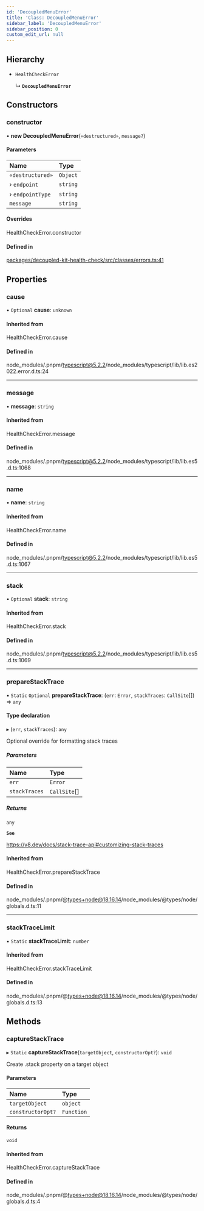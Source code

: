 ```yaml
---
id: 'DecoupledMenuError'
title: 'Class: DecoupledMenuError'
sidebar_label: 'DecoupledMenuError'
sidebar_position: 0
custom_edit_url: null
---
```


## Hierarchy

- `HealthCheckError`

  ↳ **`DecoupledMenuError`**

## Constructors

### constructor

• **new DecoupledMenuError**(`«destructured»`, `message?`)

#### Parameters

| Name             | Type     |
| :--------------- | :------- |
| `«destructured»` | `Object` |
| › `endpoint`     | `string` |
| › `endpointType` | `string` |
| `message`        | `string` |

#### Overrides

HealthCheckError.constructor

#### Defined in

[packages/decoupled-kit-health-check/src/classes/errors.ts:41](https://github.com/pantheon-systems/decoupled-kit-js/blob/5049fc03/packages/decoupled-kit-health-check/src/classes/errors.ts#L41)

## Properties

### cause

• `Optional` **cause**: `unknown`

#### Inherited from

HealthCheckError.cause

#### Defined in

node_modules/.pnpm/typescript@5.2.2/node_modules/typescript/lib/lib.es2022.error.d.ts:24

---

### message

• **message**: `string`

#### Inherited from

HealthCheckError.message

#### Defined in

node_modules/.pnpm/typescript@5.2.2/node_modules/typescript/lib/lib.es5.d.ts:1068

---

### name

• **name**: `string`

#### Inherited from

HealthCheckError.name

#### Defined in

node_modules/.pnpm/typescript@5.2.2/node_modules/typescript/lib/lib.es5.d.ts:1067

---

### stack

• `Optional` **stack**: `string`

#### Inherited from

HealthCheckError.stack

#### Defined in

node_modules/.pnpm/typescript@5.2.2/node_modules/typescript/lib/lib.es5.d.ts:1069

---

### prepareStackTrace

▪ `Static` `Optional` **prepareStackTrace**: (`err`: `Error`, `stackTraces`:
`CallSite`[]) => `any`

#### Type declaration

▸ (`err`, `stackTraces`): `any`

Optional override for formatting stack traces

##### Parameters

| Name          | Type         |
| :------------ | :----------- |
| `err`         | `Error`      |
| `stackTraces` | `CallSite`[] |

##### Returns

`any`

**`See`**

https://v8.dev/docs/stack-trace-api#customizing-stack-traces

#### Inherited from

HealthCheckError.prepareStackTrace

#### Defined in

node_modules/.pnpm/@types+node@18.16.14/node_modules/@types/node/globals.d.ts:11

---

### stackTraceLimit

▪ `Static` **stackTraceLimit**: `number`

#### Inherited from

HealthCheckError.stackTraceLimit

#### Defined in

node_modules/.pnpm/@types+node@18.16.14/node_modules/@types/node/globals.d.ts:13

## Methods

### captureStackTrace

▸ `Static` **captureStackTrace**(`targetObject`, `constructorOpt?`): `void`

Create .stack property on a target object

#### Parameters

| Name              | Type       |
| :---------------- | :--------- |
| `targetObject`    | `object`   |
| `constructorOpt?` | `Function` |

#### Returns

`void`

#### Inherited from

HealthCheckError.captureStackTrace

#### Defined in

node_modules/.pnpm/@types+node@18.16.14/node_modules/@types/node/globals.d.ts:4
